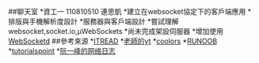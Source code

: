 ##聊天室
*資工一 110810510 連思凱
*建立在websocket協定下的客戶端應用
*排版與手機解析度設計
*服務器與客戶端設計
*嘗試理解websocket,socket.io,µWebSockets
*尚未完成架設伺服器
*增加使用[WebSocketd](http://websocketd.com/)
##參考來源
*[ITREAD](https://www.itread01.com/)
*[老師的yt](https://www.youtube.com/user/ccckmit)
*[coolors](https://coolors.co/)
*[RUNOOB](https://www.runoob.com/html/html5-websocket.html)
*[tutorialspoint](https://www.tutorialspoint.com/index.htm)
*[阮一峰的网络日志](http://www.ruanyifeng.com/blog/2017/05/websocket.html)